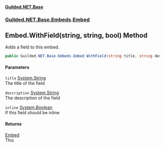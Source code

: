 #### [Guilded.NET.Base](Guilded_NET_Base.md 'Guilded.NET.Base')
### [Guilded.NET.Base.Embeds](Guilded_NET_Base.md#Guilded_NET_Base_Embeds 'Guilded.NET.Base.Embeds').[Embed](Embed.md 'Guilded.NET.Base.Embeds.Embed')
## Embed.WithField(string, string, bool) Method
Adds a field to this embed.  
```csharp
public Guilded.NET.Base.Embeds.Embed WithField(string title, string description, bool inline=false);
```
#### Parameters
<a name='Guilded_NET_Base_Embeds_Embed_WithField(string_string_bool)_title'></a>
`title` [System.String](https://docs.microsoft.com/en-us/dotnet/api/System.String 'System.String')  
The title of the field
  
<a name='Guilded_NET_Base_Embeds_Embed_WithField(string_string_bool)_description'></a>
`description` [System.String](https://docs.microsoft.com/en-us/dotnet/api/System.String 'System.String')  
The description of the field
  
<a name='Guilded_NET_Base_Embeds_Embed_WithField(string_string_bool)_inline'></a>
`inline` [System.Boolean](https://docs.microsoft.com/en-us/dotnet/api/System.Boolean 'System.Boolean')  
If this field should be inline
  
#### Returns
[Embed](Embed.md 'Guilded.NET.Base.Embeds.Embed')  
This
